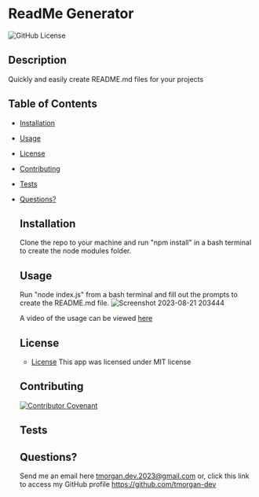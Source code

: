 # ReadMe Generator
  ![GitHub License](https://img.shields.io/badge/license-MIT-green.svg)
  ## Description
  Quickly and easily create README.md files for your projects
  ## Table of Contents
  - [Installation](#installation)
- [Usage](#usage)
- [License](#license)
- [Contributing](#contributing)
- [Tests](#tests)
- [Questions?](#questions)
  ## Installation
  Clone the repo to your machine and run "npm install" in a bash terminal to create the node modules folder.
  ## Usage
  Run "node index.js" from a bash terminal and fill out the prompts to create the README.md file.
  ![Screenshot 2023-08-21 203444](https://github.com/tmorgan-dev/readme-generator/assets/132379127/bdd5f848-c758-4a8b-91b9-625ea8ac9f5f)

  A video of the usage can be viewed [here](https://github.com/tmorgan-dev/readme-generator/assets/132379127/d75dc7f4-d22a-4ea4-9c8b-40b539a433ce)


  ## License
  * [License](https://opensource.org/license/mit/)
  This app was licensed under MIT license
  ## Contributing
  
  [![Contributor Covenant](https://img.shields.io/badge/Contributor%20Covenant-2.1-4baaaa.svg)](code_of_conduct.md)
  ## Tests
  
  ## Questions?
  Send me an email here tmorgan.dev.2023@gmail.com or, click this link to access my GitHub profile https://github.com/tmorgan-dev